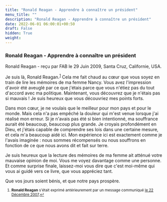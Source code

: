 ```yaml
---
title: "Ronald Reagan - Apprendre à connaître un président"
menu_title: ""
description: "Ronald Reagan - Apprendre à connaître un président"
date: 2022-06-01 06:00:01+00:50
draft: False
hidden: True
weight:
---
```

### Ronald Reagan - Apprendre à connaître un président

Ronald Reagan - reçu par FAB le 29 Juin 2009, Santa Cruz, Californie, USA.

Je suis là, Ronald Reagan.<sup id="1">[1](#f1)</sup> Cela me fait chaud au cœur que vous soyez en train de lire les mémoires de ma femme Nancy. Vous avez l'impression d'avoir été aveuglé par ce que j'étais parce que vous n'étiez pas du tout d'accord avec ma politique. Maintenant, vous découvrez que je n'étais pas si mauvais ! Je suis heureux que vous découvriez mes points forts.

Dans mon cœur, je ne voulais que le meilleur pour mon pays et pour le monde. Mais cela n'a pas empêché la douleur qui m'est venue lorsque j'ai réalisé mon erreur. Si je n'avais pas été si bien intentionné, ma souffrance aurait été beaucoup, beaucoup plus grande. Je croyais profondément en Dieu, et j'étais capable de comprendre ses lois dans une certaine mesure, et cela m'a beaucoup aidé ici. Mon expérience ici est exactement comme je l'avais imaginée : nous sommes récompensés ou nous souffrons en fonction de ce que nous avons dit et fait sur terre.

Je suis heureux que la lecture des mémoires de ma femme ait atténué votre mauvaise opinion de moi. Vous me voyez davantage comme une personne. Et comme surprise finale, laissez-moi vous dire que c'est moi-même qui vous ai guidé vers ce livre, que vous appréciez tant.

Que vos jours soient bénis, et que notre pays prospère.
<small>

1. <large id=”f1”> **Ronald Reagan** s'était exprimé antérieurement par un message communiqué [le 22 Décembre 2007](/fr-contemporary-messages/fr-contemporary-messages-by-date-order/fr-contemporary-messages-2007/fr-2007-12-22-1-fab-ronald-reagan/).[↩](#a1)